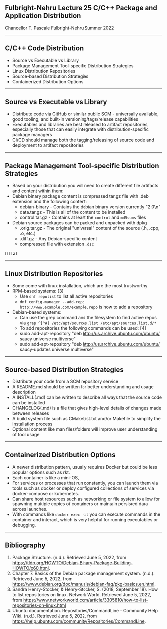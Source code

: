 ## Fulbright-Nehru Lecture 25 C/C++ Package and Application Distribution
Chancellor T. Pascale
Fulbright-Nehru
Summer 2022

-------------------------------
## C/C++ Code Distribution

- Source vs Executable vs Library
- Package Management Tool-specific Distribution Strategies
- Linux Distribution Repositories
- Source-based Distribution Strategies
- Containerized Distribution Options

-------------------------------
## Source vs Executable vs Library

- Distribute code via GitHub or similar public SCM - universally available, good tooling, and built-in versioning/tags/release capabilities
- Executables and libraries are best released to artifact repositories, especially those that can easily integrate with distribution-specific package managers
- CI/CD should manage both the tagging/releasing of source code and deployment to artifact repositories.

-------------------------------
## Package Management Tool-specific Distribution Strategies

- Based on your distribution you will need to create different file artifacts and content within them:
- Debian binary package content is compressed tar.gz file with .deb extension and the following content:
  - debian-binary - Contains the debian binary version currently "2.0\n"
  - data.tar.gz - This is all of the content to be installed
  - control.tar.gz - Contains at least the `control` and `md5sums` files
- Debian source packages can be packed and unpacked with dpkg
  - .orig.tar.gz - The original "universal" content of the source (.h, .cpp, .o, etc.)
  - .diff.gz - Any Debian-specific content
  - compressed file with extension `.dsc`

[1] [2]

-------------------------------
## Linux Distribution Repositories

- Some come with linux installation, which are the most trustworthy
- RPM-based systems: [3]
  - Use `dnf repolist` to list all active repositories
  - `dnf config-manager --add-repo http://www.example.com/example.repo` is how to add a repository
- Debian-based systems:
  - Can use the grep command and the filesystem to find active repos via `grep ^[^#] /etc/apt/sources.list /etc/apt/sources.list.d/*`
  - To add repositories the following commands can be used: [4]
  - sudo add-apt-repository "deb http://us.archive.ubuntu.com/ubuntu/ saucy universe multiverse"
  - sudo add-apt-repository "deb http://us.archive.ubuntu.com/ubuntu/ saucy-updates universe multiverse"

-------------------------------
## Source-based Distribution Strategies

- Distribute your code from a SCM repository service
- A README.md should be written for better understanding and usage description
- A INSTALL(.md) can be written to describe all ways that the source code can be installed
- CHANGELOG(.md) is a file that gives high-level details of changes made between releases
- A build system file such as CMakeList.txt and/or Makefile to simplify the installation process
- Optional content like man files/folders will improve user understanding of tool usage

-------------------------------
## Containerized Distribution Options

- A newer distribution pattern, usually requires Docker but could be less popular options such as rkt.
- Each container is like a mini-OS, 
- For services or processes that run constantly, you can launch them via tools such as docker or deploy configured collections of services via docker-compose or kubernetes.
- Can share host resources such as networking or file system to allow for spawning multiple copies of containers or maintain persisted data across launches.
- With commands like `docker exec -it` you can execute commands in the container and interact, which is very helpful for running executables or debugging.

-------------------------------
## Bibliography

1. Package Structure. (n.d.). Retrieved June 5, 2022, from https://tldp.org/HOWTO/Debian-Binary-Package-Building-HOWTO/x60.html.
2. Chapter 7. Basics of the Debian package management system. (n.d.). Retrieved June 5, 2022, from https://www.debian.org/doc/manuals/debian-faq/pkg-basics.en.html.
3. Sandra Henry-Stocker, &amp; Henry-Stocker, S. (2018, September 18). How to list repositories on linux. Network World. Retrieved June 5, 2022, from https://www.networkworld.com/article/3305810/how-to-list-repositories-on-linux.html 
4. Ubuntu documentation. Repositories/CommandLine - Community Help Wiki. (n.d.). Retrieved June 5, 2022, from https://help.ubuntu.com/community/Repositories/CommandLine.